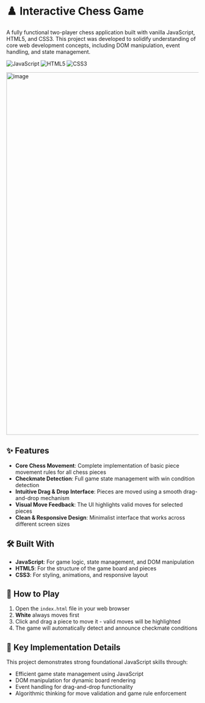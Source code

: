 # ♟️ Interactive Chess Game

A fully functional two-player chess application built with vanilla JavaScript, HTML5, and CSS3. This project was developed to solidify understanding of core web development concepts, including DOM manipulation, event handling, and state management.

![JavaScript](https://img.shields.io/badge/JavaScript-ES6%2B-F7DF1E?style=flat&logo=javascript)
![HTML5](https://img.shields.io/badge/HTML5-E34F26?style=flat&logo=html5&logoColor=white)
![CSS3](https://img.shields.io/badge/CSS3-1572B6?style=flat&logo=css3&logoColor=white)

<img width="955" height="949" alt="image" src="https://github.com/user-attachments/assets/d60042e4-660c-46f6-98d9-0a89dd4a3fdd" />

## ✨ Features

- **Core Chess Movement**: Complete implementation of basic piece movement rules for all chess pieces
- **Checkmate Detection**: Full game state management with win condition detection
- **Intuitive Drag & Drop Interface**: Pieces are moved using a smooth drag-and-drop mechanism
- **Visual Move Feedback**: The UI highlights valid moves for selected pieces
- **Clean & Responsive Design**: Minimalist interface that works across different screen sizes

## 🛠️ Built With

- **JavaScript**: For game logic, state management, and DOM manipulation
- **HTML5**: For the structure of the game board and pieces
- **CSS3**: For styling, animations, and responsive layout

## 🚀 How to Play

1. Open the `index.html` file in your web browser
2. **White** always moves first
3. Click and drag a piece to move it - valid moves will be highlighted
4. The game will automatically detect and announce checkmate conditions

## 🔧 Key Implementation Details

This project demonstrates strong foundational JavaScript skills through:
- Efficient game state management using JavaScript
- DOM manipulation for dynamic board rendering
- Event handling for drag-and-drop functionality
- Algorithmic thinking for move validation and game rule enforcement
